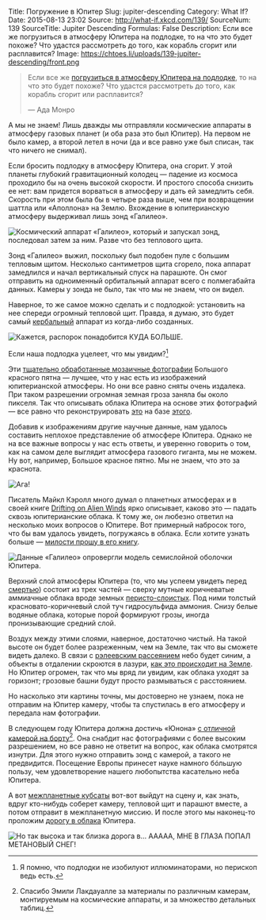 Title: Погружение в Юпитер
Slug: jupiter-descending
Category: What If?
Date: 2015-08-13 23:02
Source: http://what-if.xkcd.com/139/
SourceNum: 139
SourceTitle: Jupiter Descending
Formulas: False
Description: Если все же погрузиться в атмосферу Юпитера на подлодке, то на что это будет похоже? Что удастся рассмотреть до того, как корабль сгорит или расплавится?
Image: https://chtoes.li/uploads/139-jupiter-descending/front.png

> Если все же [погрузиться в атмосферу Юпитера на подлодке][1], то на что это будет похоже? Что удастся рассмотреть до того, как корабль сгорит или расплавится?
>
> — Ада Монро

А мы не знаем! Лишь дважды мы отправляли космические аппараты в атмосферу газовых планет (и оба раза это был Юпитер). На первом не было камер, а второй летел в ночи (да и все равно уже был списан, так что ничего не снимал).

Если бросить подлодку в атмосферу Юпитера, она сгорит. У этой планеты глубокий гравитационный колодец — падение из космоса проходило бы на очень высокой скорости. И простого способа снизить ее нет: вам придется ворваться в атмосферу и дать ей замедлить себя. Скорость при этом была бы в четыре раза выше, чем при возвращении шаттла или «Аполлона» на Землю. Вхождение в юпитерианскую атмосферу выдерживал лишь зонд «Галилео».

![](/uploads/139-jupiter-descending/galileo_ru.png "Космический аппарат «Галилео», который и запускал зонд, последовал затем за ним. Разве что без теплового щита.")

Зонд «Галилео» выжил, поскольку был подобен пуле с большим тепловым щитом. Несколько сантиметров щита сгорело, пока аппарат замедлился и начал вертикальный спуск на парашюте. Он смог отправить на одноименный орбитальный аппарат всего с полмегабайта данных. Камеры у зонда не было, так что мы не знаем, что он видел.

Наверное, то же самое можно сделать и с подлодкой: установить на нее спереди огромный тепловой щит. Правда, я думаю, это будет самый [кербальный][2] аппарат из когда-либо созданных.

![](/uploads/139-jupiter-descending/ksp.png "Кажется, распорок понадобится КУДА БОЛЬШЕ.")

Если наша подлодка уцелеет, что мы увидим?[^1]

[^1]: Я помню, что подлодки не изобилуют иллюминаторами, но перископ ведь есть.

Эти [тщательно обработанные мозаичные фотографии][3] Большого красного пятна — лучшее, что у нас есть из изображений юпитерианской атмосферы. Но они все равно сняты очень издалека. При таком разрешении огромная земная гроза заняла бы около пикселя. Так что описывать облака Юпитера на основе этих фотографий — все равно что реконструировать [это][5] на базе [этого][4].

Добавив к изображениям другие научные данные, нам удалось составить неплохое представление об атмосфере Юпитера. Однако не на все важные вопросы у нас есть ответы, и уверенно говорить о том, как на самом деле выглядит атмосфера газового гиганта, мы не можем. Ну вот, например, Большое красное пятно. Мы не знаем, что это за краснота.

![](/uploads/139-jupiter-descending/really_ru.png "Ага!")

Писатель Майкл Кэролл много думал о планетных атмосферах и в своей книге [Drifting on Alien Winds][6] ярко описывает, каково это — падать сквозь юпитерианские облака. К тому же, он любезно ответил на несколько моих вопросов о Юпитере. Вот примерный набросок того, что бы вам удалось увидеть, погружаясь в облака. Если хотите узнать больше — [милости прошу в его книгу][6].

![](/uploads/139-jupiter-descending/layers_ru.png "Данные «Галилео» опровергли модель семислойной оболочки Юпитера.")

Верхний слой атмосферы Юпитера (то, что мы успеем увидеть перед [смертью][1]) состоит из трех частей — сверху мутные коричневатые аммиачные облака вроде земных [перисто-слоистых][7]. Под ними толстый красновато-коричневый слой туч гидросульфида аммония. Снизу белые водяные облака, которые порой формируют грозы, иногда пронизывающие средний слой.

Воздух между этими слоями, наверное, достаточно чистый. На такой высоте он будет более разреженным, чем на Земле, так что вы сможете видеть далеко. В связи с [рэлеевским рассеянием][8] небо будет синим, а объекты в отдалении скроются в лазури, [как это происходит на Земле][9]. Но Юпитер огромен, так что мы вряд ли увидим, как облака уходят за горизонт; грозовые башни будут просто размываться с расстоянием.

Но насколько эти картины точны, мы достоверно не узнаем, пока не отправим на Юпитер камеру, чтобы та спустилась в его атмосферу и передала нам фотографии.

В следующем году Юпитера должна достичь «Юнона» [с отличной камерой на борту][10][^2]. Она снабдит нас фотографиями с более высоким разрешением, но все равно не ответит на вопрос, как облака смотрятся изнутри. Для этого нужно отправить зонд с камерой, а такого не предвидится. Посещение Европы принесет науке намного бóльшую пользу, чем удовлетворение нашего любопытства касательно неба Юпитера.

[^2]: Спасибо Эмили Лакдауалле за материалы по различным камерам, монтируемым на космические аппараты, и за множество детальных таблиц.

А вот [межпланетные кубсаты][11] вот-вот выйдут на сцену и, как знать, вдруг кто-нибудь соберет камеру, тепловой щит и парашют вместе, а потом отправит в межпланетную миссию. И после этого мы наконец-то проложим [дорогу в облака][12] Юпитера.

![](/uploads/139-jupiter-descending/clouds_ru.png "Но так высока и так близка дорога в… ААААА, МНЕ В ГЛАЗА ПОПАЛ МЕТАНОВЫЙ СНЕГ!")

[1]: https://chtoes.li/jupiter-submarine/ "Подлодка на Юпитере"

[2]: https://youtu.be/vwrLR2kv5KA?t=1119 "Kerbal Space Program — корабль «Орион» с ядерно-импульсным двигателем (англ.) | YouTube"

[3]: http://www.planetary.org/blogs/emily-lakdawalla/2010/2644.html "Наверное, лучшие изображения Большого красного пятна (англ.) | The Planetary Society"

[4]: http://visibleearth.nasa.gov/view.php?id=78314 "Видимая часть Земли — северная Африка и Европа со спутника Suomi NPP (англ.) | НАСА"

[5]: http://web.archive.org/web/20150726214631/http://stormandsky.smugmug.com/Thumbnail-Galleries "Галерея фотографий — гроза и небо (англ.)"

[6]: http://www.amazon.com/Drifting-Alien-Winds-Exploring-Weather/dp/1441969160 "Майкл Кэролл. Плавание неземными ветрами — исследование небес и погоды иных миров | Amazon"

[7]: https://www.google.com.ua/search?ie=UTF-8&hl=ru&q=перисто-слоистые&gws_rd=ssl "перисто-слоистые — Поиск по картинкам в Google"

[8]: http://xkcd.ru/1145/ "Цвет неба | xkcd"

[9]: http://thehelpfulartteacher.blogspot.com/2010/11/landscapes-continuedatmospheric.html "ПЕРСПЕКТИВА В АТМОСФЕРЕ (англ.) | The Helpful Art Teacher"

[10]: http://www.msss.com/all_projects/junocam.php "Камера Junocam, юпитерианский орбитальный аппарат «Юнона» (англ.) | Malin Space Science Systems"

[11]: http://zelenyikot.com/lunar-cubes/ "NASA готовит рой микроспутников к Луне | Zelenyikot"

[12]: https://www.youtube.com/watch?v=VyS9GKNUsWI "Браво — Дорога в облака | YouTube"
